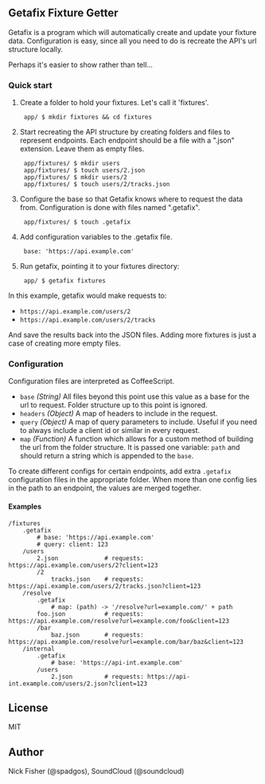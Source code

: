 ## Getafix Fixture Getter

Getafix is a program which will automatically create and update your fixture data. Configuration is easy, since all you
need to do is recreate the API's url structure locally.

Perhaps it's easier to show rather than tell...

### Quick start

1. Create a folder to hold your fixtures. Let's call it 'fixtures'.

        app/ $ mkdir fixtures && cd fixtures

2. Start recreating the API structure by creating folders and files to represent endpoints. Each endpoint should be a
   file with a ".json" extension. Leave them as empty files.

        app/fixtures/ $ mkdir users
        app/fixtures/ $ touch users/2.json
        app/fixtures/ $ mkdir users/2
        app/fixtures/ $ touch users/2/tracks.json

3. Configure the base so that Getafix knows where to request the data from. Configuration is done with files named
   ".getafix".

        app/fixtures/ $ touch .getafix

4. Add configuration variables to the .getafix file.

        base: 'https://api.example.com'

5. Run getafix, pointing it to your fixtures directory:

        app/ $ getafix fixtures

In this example, getafix would make requests to:

- `https://api.example.com/users/2`
- `https://api.example.com/users/2/tracks`

And save the results back into the JSON files. Adding more fixtures is just a case of creating more empty files.

### Configuration

Configuration files are interpreted as CoffeeScript.

- `base` *(String)* All files beyond this point use this value as a base for the url to request. Folder structure up to this point
  is ignored.
- `headers` *(Object)* A map of headers to include in the request.
- `query` *(Object)* A map of query parameters to include. Useful if you need to always include a client id or similar in every request.
- `map` *(Function)* A function which allows for a custom method of building the url from the folder structure. It is
  passed one variable: `path` and should return a string which is appended to the `base`.

To create different configs for certain endpoints, add extra `.getafix` configuration files in the appropriate folder.
When more than one config lies in the path to an endpoint, the values are merged together.

#### Examples

```
/fixtures
    .getafix
        # base: 'https://api.example.com'
        # query: client: 123
    /users
        2.json             # requests: https://api.example.com/users/2?client=123
        /2
            tracks.json    # requests: https://api.example.com/users/2/tracks.json?client=123
    /resolve
        .getafix
            # map: (path) -> '/resolve?url=example.com/' + path
        foo.json           # requests: https://api.example.com/resolve?url=example.com/foo&client=123
        /bar
            baz.json       # requests: https://api.example.com/resolve?url=example.com/bar/baz&client=123
    /internal
        .getafix
            # base: 'https://api-int.example.com'
        /users
            2.json         # requests: https://api-int.example.com/users/2.json?client=123
```

## License

MIT

## Author

Nick Fisher (@spadgos), SoundCloud (@soundcloud)
